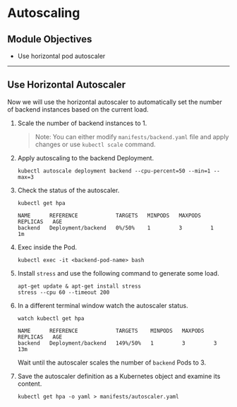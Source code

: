 # Autoscaling 

## Module Objectives

- Use horizontal pod autoscaler

---

## Use Horizontal Autoscaler

Now we will use the horizontal autoscaler to automatically set the number of backend instances based on the current load.

1. Scale the number of backend instances to 1.

    > Note: You can either modify `manifests/backend.yaml` file and apply changes or use `kubectl scale` command.

1. Apply autoscaling to the backend Deployment.

    ```shell
    kubectl autoscale deployment backend --cpu-percent=50 --min=1 --max=3
    ```

1. Check the status of the autoscaler.

    ```shell
    kubectl get hpa
    ```

    ```
    NAME      REFERENCE            TARGETS   MINPODS   MAXPODS   REPLICAS   AGE
    backend   Deployment/backend   0%/50%    1         3         1          1m
    ```

1. Exec inside the Pod.

    ```shell
    kubectl exec -it <backend-pod-name> bash
    ```

1. Install `stress` and use the following command to generate some load.

    ```shell
    apt-get update & apt-get install stress
    stress --cpu 60 --timeout 200
    ```

1. In a different terminal window watch the autoscaler status.

    ```shell
    watch kubectl get hpa
    ```

    ```
    NAME      REFERENCE            TARGETS    MINPODS   MAXPODS   REPLICAS   AGE
    backend   Deployment/backend   149%/50%   1         3         3          13m
    ```

    Wait until the autoscaler scales the number of `backend` Pods to 3.

1. Save the autoscaler definition as a Kubernetes object and examine its content.

    ```shell
    kubectl get hpa -o yaml > manifests/autoscaler.yaml
    ```


